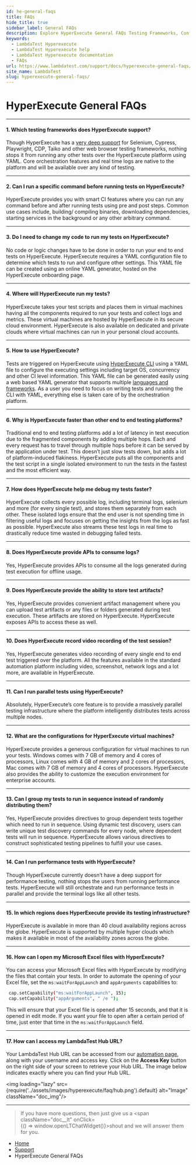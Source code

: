```yaml
---
id: he-general-faqs
title: FAQs
hide_title: true
sidebar_label: General FAQs
description: Explore HyperExecute General FAQs Testing Frameworks, Configurations, and More! Get answers to your questions about HyperExecute's features and capabilities.
keywords:
  - LambdaTest Hyperexecute
  - LambdaTest Hyperexecute help
  - LambdaTest Hyperexecute documentation
  - FAQs
url: https://www.lambdatest.com/support/docs/hyperexecute-general-faqs/
site_name: LambdaTest
slug: hyperexecute-general-faqs/
---
```


<script type="application/ld+json"
      dangerouslySetInnerHTML={{ __html: JSON.stringify({
       "@context": "https://schema.org",
        "@type": "BreadcrumbList",
        "itemListElement": [{
          "@type": "ListItem",
          "position": 1,
          "name": "Home",
          "item": "https://www.lambdatest.com"
        },{
          "@type": "ListItem",
          "position": 2,
          "name": "Support",
          "item": "https://www.lambdatest.com/support/docs/"
        },{
          "@type": "ListItem",
          "position": 3,
          "name": "Integrations",
          "item": "https://www.lambdatest.com/support/docs/hyperexecute-general-faqs/"
        }]
      })
    }}
></script>

# HyperExecute General FAQs

***

#### 1. **Which testing frameworks does HyperExecute support?**

  Though HyperExecute has a [very deep support](/support/docs/hyperexecute-supported-languages-and-frameworks/) for Selenium, Cypress, Playwright, CDP, Taiko and other web browser testing frameworks, nothing stops it from running any other tests over the HyperExecute platform using YAML. Core orchestration features and real time logs are native to the platform and will be available over any kind of testing.

***

#### 2. **Can I run a specific command before running tests on HyperExecute?**

  HyperExecute provides you with smart CI features where you can run any command before and after running tests using pre and post steps. Common use cases include, building/ compiling binaries, downloading dependencies, starting services in the background or any other arbitrary command.

***

#### 3. **Do I need to change my code to run my tests on HyperExecute?**

  No code or logic changes have to be done in order to run your end to end tests on HyperExecute. HyperExecute requires a YAML configuration file to determine which tests to run and configure other settings. This YAML file can be created using an online YAML generator, hosted on the HyperExecute onboarding page.

***

#### 4. **Where will HyperExecute run my tests?**

  HyperExecute takes your test scripts and places them in virtual machines having all the components required to run your tests and collect logs and metrics. These virtual machines are hosted by HyperExecute in its secure cloud environment. HyperExecute is also available on dedicated and private clouds where virtual machines can run in your personal cloud accounts.

***

#### 5. **How to use HyperExecute?**

  Tests are triggered on HyperExecute using [HyperExecute CLI](https://www.lambdatest.com/support/docs/getting-started-with-hyperexecute/) using a YAML file to configure the executing settings including target OS, concurrency and other CI level information. This YAML file can be generated easily using a web based YAML generator that supports multiple [languages and frameworks](https://www.lambdatest.com/support/docs/hyperexecute-supported-languages-and-frameworks/). As a user you need to focus on writing tests and running the CLI with YAML, everything else is taken care of by the orchestration platform.


***

#### 6. **Why is HyperExecute faster than other end to end testing platforms?**

  Traditional end to end testing platforms add a lot of latency in test execution due to the fragmented components by adding multiple hops. Each and every request has to travel through multiple hops before it can be served by the application under test. This doesn’t just slow tests down, but adds a lot of platform-induced flakiness. HyperExecute puts all the components and the test script in a single isolated environment to run the tests in the fastest and the most efficient way.

***

#### 7. **How does HyperExecute help me debug my tests faster?**

  HyperExecute collects every possible log, including terminal logs, selenium and more (for every single test), and stores them separately from each other. These isolated logs ensure that the end user is not spending time in filtering useful logs and focuses on getting the insights from the logs as fast as possible. HyperExecute also streams these test logs in real time to drastically reduce time wasted in debugging failed tests.

***

#### 8. **Does HyperExecute provide APIs to consume logs?**

  Yes, HyperExecute provides APIs to consume all the logs generated during test execution for offline usage.

***

#### 9. **Does HyperExecute provide the ability to store test artifacts?**

  Yes, HyperExecute provides convenient artifact management where you can upload test artifacts or any files or folders generated during test execution. These artifacts are stored on HyperExecute. HyperExecute exposes APIs to access these as well.

***

#### 10. **Does HyperExecute record video recording of the test session?**

  Yes, HyperExecute generates video recording of every single end to end test triggered over the platform. All the features available in the standard automation platform including video, screenshot, network logs and a lot more, are available in HyperExecute.

***

#### 11. **Can I run parallel tests using HyperExecute?**

  Absolutely, HyperExecute’s core feature is to provide a massively parallel testing infrastructure where the platform intelligently distributes tests across multiple nodes.

***

#### 12. **What are the configurations for HyperExecute virtual machines?**

  HyperExecute provides a generous configuration for virtual machines to run your tests. Windows comes with 7 GB of memory and 4 cores of processors, Linux comes with 4 GB of memory and 2 cores of processors, Mac comes with 7 GB of memory and 4 cores of processors. HyperExecute also provides the ability to customize the execution environment for enterprise accounts.

***

#### 13. **Can I group my tests to run in sequence instead of randomly distributing them?**

  Yes, HyperExecute provides directives to group dependent tests together which need to run in sequence. Using dynamic test discovery, users can write unique test discovery commands for every node, where dependent tests will run in sequence. HyperExecute allows various directives to construct sophisticated testing pipelines to fulfill your use cases.

***

#### 14. **Can I run performance tests with HyperExecute?**

  Though HyperExecute currently doesn’t have a deep support for performance testing, nothing stops the users from running performance tests. HyperExecute will still orchestrate and run performance tests in parallel and provide the terminal logs like all other tests.

***

#### 15. **In which regions does HyperExecute provide its testing infrastructure?**

  HyperExecute is available in more than 40 cloud availability regions across the globe. HyperExecute is supported by multiple hyper clouds which makes it available in most of the availability zones across the globe.

***

#### 16. **How can I open my Microsoft Excel files with HyperExecute?**

  You can access your Microsoft Excel files with HyperExecute by modifying the files that contain your tests. In order to automate the opening of your Excel file, set the `ms:waitForAppLaunch` and `appArguments` capabilities to:
  
  ```bash
   cap.setCapability("ms:waitForAppLaunch", 15);
   cap.setCapability("appArguments", " /e ");
  ```

  This will ensure that your Excel file is opened after 15 seconds, and that it is opened in edit mode. If you want your file to open after a certain period of time, just enter that time in the `ms:waitForAppLaunch` field. 

***

#### 17. **How can I access my LambdaTest Hub URL?**

  Your LambdaTest Hub URL can be accessed from our [automation page](https://automation.lambdatest.com/build), along with your username and access key. Click on the **Access Key** button on the right side of your screen to retrieve your Hub URL. The image below indicates exactly where you can find your Hub URL. 

  <img loading="lazy" src={require('../assets/images/hyperexecute/faq/hub.png').default} alt="Image"  className="doc_img"/>


***

>If you have more questions, then just give us a <span className="doc__lt" onClick={() => window.openLTChatWidget()}>shout</span> and we will answer them for you.

<nav aria-label="breadcrumbs">
  <ul className="breadcrumbs">
    <li className="breadcrumbs__item">
      <a className="breadcrumbs__link" target="_self" href="https://www.lambdatest.com">
        Home
      </a>
    </li>
    <li className="breadcrumbs__item">
      <a className="breadcrumbs__link" target="_self" href="https://www.lambdatest.com/support/docs/">
        Support
      </a>
    </li>
    <li className="breadcrumbs__item breadcrumbs__item--active">
      <span className="breadcrumbs__link">
       HyperExecute General FAQs
      </span>
    </li>
  </ul>
</nav>